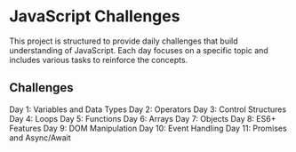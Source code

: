 # JavaScript Challenges

This project is structured to provide daily challenges that build understanding of JavaScript. Each day focuses on a specific topic and includes various tasks to reinforce the concepts.

## Challenges

Day 1: Variables and Data Types
Day 2: Operators
Day 3: Control Structures
Day 4: Loops
Day 5: Functions
Day 6: Arrays
Day 7: Objects
Day 8: ES6+ Features
Day 9: DOM Manipulation
Day 10: Event Handling
Day 11: Promises and Async/Await
